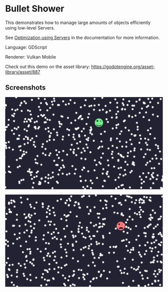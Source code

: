# Bullet Shower

This demonstrates how to manage large amounts of objects efficiently using
low-level Servers.

See
[Optimization using Servers](https://docs.godotengine.org/en/latest/tutorials/performance/using_servers.html)
in the documentation for more information.

Language: GDScript

Renderer: Vulkan Mobile

Check out this demo on the asset library: https://godotengine.org/asset-library/asset/887

## Screenshots

![No collision](screenshots/no_collision.png)

![Collision](screenshots/collision.png)
